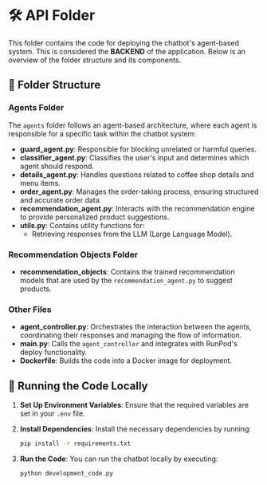 # 🛠️ API Folder

This folder contains the code for deploying the chatbot's agent-based system. This is considered the **BACKEND** of the application. Below is an overview of the folder structure and its components.

## 📂 Folder Structure

### Agents Folder

The `agents` folder follows an agent-based architecture, where each agent is responsible for a specific task within the chatbot system:

- **guard_agent.py**: Responsible for blocking unrelated or harmful queries.
- **classifier_agent.py**: Classifies the user's input and determines which agent should respond.
- **details_agent.py**: Handles questions related to coffee shop details and menu items.
- **order_agent.py**: Manages the order-taking process, ensuring structured and accurate order data.
- **recommendation_agent.py**: Interacts with the recommendation engine to provide personalized product suggestions.
- **utils.py**: Contains utility functions for:
  - Retrieving responses from the LLM (Large Language Model).

### Recommendation Objects Folder

- **recommendation_objects**: Contains the trained recommendation models that are used by the `recommendation_agent.py` to suggest products.

### Other Files

- **agent_controller.py**: Orchestrates the interaction between the agents, coordinating their responses and managing the flow of information.
- **main.py**: Calls the `agent_controller` and integrates with RunPod's deploy functionality.
- **Dockerfile**: Builds the code into a Docker image for deployment.

## 🚀 Running the Code Locally

1. **Set Up Environment Variables**:
   Ensure that the required variables are set in your `.env` file.

2. **Install Dependencies**:
   Install the necessary dependencies by running:
   ```bash
   pip install -r requirements.txt
   ```
3. **Run the Code**:
    You can run the chatbot locally by executing:
    ```bash
    python development_code.py
    ```